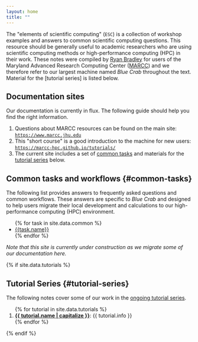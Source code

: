 ```yaml
---
layout: home
title: ""
---
```


The "elements of scientific computing" (`ESC`) is a collection of workshop examples and answers to common scientific computing questions. This resource should be generally useful to academic researchers who are using scientific computing methods or high-performance computing (HPC) in their work. These notes were compiled by [Ryan Bradley](http://scattershot.info) for users of the Maryland Advanced Research Computing Center ([MARCC](https://www.marcc.jhu.edu)) and we therefore refer to our largest machine named *Blue Crab* throughout the text. Material for the [tutorial series] is listed below.

## Documentation sites

Our documentation is currently in flux. The following guide should help you find the right information.

1. Questions about MARCC resources can be found on the main site:<br>[`https://www.marcc.jhu.edu`](https://www.marcc.jhu.edu)
2. This "short course" is a good introduction to the machine for new users:<br>[`https://marcc-hpc.github.io/tutorials/`](https://marcc-hpc.github.io/tutorials/)
3. The current site includes a set of [common tasks](#common-tasks) and materials for the [tutorial series](#tutorial-series) below.

## Common tasks and workflows {#common-tasks}

The following list provides answers to frequently asked questions and common workflows. These answers are specific to *Blue Crab* and designed to help users migrate their local development and calculations to our high-performance computing (HPC) environment.

<ul>
{% for task in site.data.common %}
<li><a href="{{task.link}}">{{task.name}}</a></li>
{% endfor %}
</ul>

*Note that this site is currently under construction as we migrate some of our documentation here.*

{% if site.data.tutorials %}

## Tutorial Series {#tutorial-series}

The following notes cover some of our work in the [ongoing tutorial series](https://www.marcc.jhu.edu/training/tutorial-series/).

<ol>
{% for tutorial in site.data.tutorials %}
<li><a href="{{ site.baseurl }}{{ tutorial.link }}">
	<strong>{{ tutorial.name | capitalize }}</strong></a>: {{ tutorial.info }}</li>
{% endfor %}
</ol>

{% endif %}
